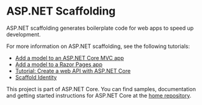 ﻿# ASP.NET Scaffolding

ASP.NET scaffolding generates boilerplate code for web apps to speed up development.

For more information on ASP.NET scaffolding, see the following tutorials:

* [Add a model to an ASP.NET Core MVC app](https://docs.microsoft.com/aspnet/core/tutorials/first-mvc-app/adding-model)
* [Add a model to a Razor Pages app](https://docs.microsoft.com/aspnet/core/tutorials/razor-pages/model)
* [Tutorial: Create a web API with ASP.NET Core](https://docs.microsoft.com/aspnet/core/tutorials/first-web-api)
* [Scaffold Identity](https://docs.microsoft.com/aspnet/core/security/authentication/scaffold-identity)

This project is part of ASP.NET Core. You can find samples, documentation and getting started instructions for ASP.NET Core at the [home repository](https://github.com/dotnet/aspnetcore).
